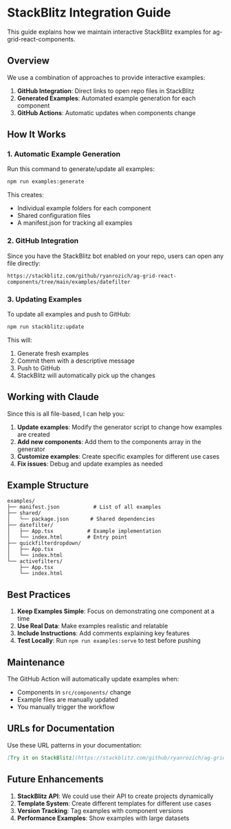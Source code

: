 # StackBlitz Integration Guide

This guide explains how we maintain interactive StackBlitz examples for ag-grid-react-components.

## Overview

We use a combination of approaches to provide interactive examples:

1. **GitHub Integration**: Direct links to open repo files in StackBlitz
2. **Generated Examples**: Automated example generation for each component
3. **GitHub Actions**: Automatic updates when components change

## How It Works

### 1. Automatic Example Generation

Run this command to generate/update all examples:

```bash
npm run examples:generate
```

This creates:

- Individual example folders for each component
- Shared configuration files
- A manifest.json for tracking all examples

### 2. GitHub Integration

Since you have the StackBlitz bot enabled on your repo, users can open any file directly:

```
https://stackblitz.com/github/ryanrozich/ag-grid-react-components/tree/main/examples/datefilter
```

### 3. Updating Examples

To update all examples and push to GitHub:

```bash
npm run stackblitz:update
```

This will:

1. Generate fresh examples
2. Commit them with a descriptive message
3. Push to GitHub
4. StackBlitz will automatically pick up the changes

## Working with Claude

Since this is all file-based, I can help you:

1. **Update examples**: Modify the generator script to change how examples are created
2. **Add new components**: Add them to the components array in the generator
3. **Customize examples**: Create specific examples for different use cases
4. **Fix issues**: Debug and update examples as needed

## Example Structure

```
examples/
├── manifest.json           # List of all examples
├── shared/
│   └── package.json       # Shared dependencies
├── datefilter/
│   ├── App.tsx           # Example implementation
│   └── index.html        # Entry point
├── quickfilterdropdown/
│   ├── App.tsx
│   └── index.html
└── activefilters/
    ├── App.tsx
    └── index.html
```

## Best Practices

1. **Keep Examples Simple**: Focus on demonstrating one component at a time
2. **Use Real Data**: Make examples realistic and relatable
3. **Include Instructions**: Add comments explaining key features
4. **Test Locally**: Run `npm run examples:serve` to test before pushing

## Maintenance

The GitHub Action will automatically update examples when:

- Components in `src/components/` change
- Example files are manually updated
- You manually trigger the workflow

## URLs for Documentation

Use these URL patterns in your documentation:

```markdown
[Try it on StackBlitz](https://stackblitz.com/github/ryanrozich/ag-grid-react-components/tree/main/examples/datefilter)
```

## Future Enhancements

1. **StackBlitz API**: We could use their API to create projects dynamically
2. **Template System**: Create different templates for different use cases
3. **Version Tracking**: Tag examples with component versions
4. **Performance Examples**: Show examples with large datasets
